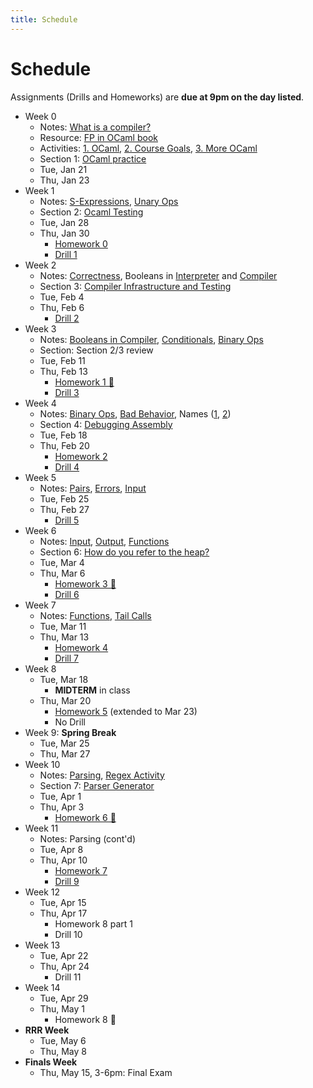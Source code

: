 ```yaml
---
title: Schedule
---
```


# Schedule

Assignments (Drills and Homeworks) are **due at 9pm on the day listed**.

- Week 0
	- Notes: [What is a compiler?](./notes/00-What-Is-A-Compiler.html)
	- Resource: [FP in OCaml book ](https://cs3110.github.io/textbook/cover.html) 
	- Activities: [1. OCaml](./activities/Activity-01.pdf), 
	  [2. Course Goals](./activities/Activity-02.pdf), 
	  [3. More OCaml](./activities/Activity-03.pdf)
	- Section 1: [OCaml practice](https://classroom.github.com/a/dCqtSt5e)
	- Tue, Jan 21
	- Thu, Jan 23
- Week 1
	- Notes: [S-Expressions](./notes/01-S-Expressions.html), [Unary Ops](./notes/02-Unary.html)
	- Section 2: [Ocaml Testing](https://classroom.github.com/a/KBvwYzUP)
	- Tue, Jan 28
	- Thu, Jan 30
		- [Homework 0](https://classroom.github.com/a/ciFgRAjw)
		- [Drill 1](https://bcourses.berkeley.edu/courses/1542169/quizzes/2494426)
- Week 2
	- Notes: [Correctness](./notes/03-Correctness.html), 
	  Booleans in [Interpreter](./notes/04-Booleans-1.html) and [Compiler](./notes/05-Booleans-2.html)
	- Section 3: [Compiler Infrastructure and Testing](https://classroom.github.com/a/5MelbZP0)
	- Tue, Feb 4
	- Thu, Feb 6
		- [Drill 2](https://bcourses.berkeley.edu/courses/1542169/quizzes/2494767)
- Week 3
	<!-- - binops,names -->
	- Notes: [Booleans in Compiler](./notes/05-Booleans-2.html), 
	         [Conditionals](./notes/06-Conditionals.html),
			 [Binary Ops](./notes/07-Binary_Operations.html)
	- Section: Section 2/3 review
	- Tue, Feb 11
	- Thu, Feb 13
		- [Homework 1 🚩](https://classroom.github.com/a/DuvsVGLE)
		- [Drill 3](https://bcourses.berkeley.edu/courses/1542169/quizzes/2495605)
- Week 4
	<!-- - pairs, errors -->
	- Notes: [Binary Ops](./notes/07-Binary_Operations.html),
	         [Bad Behavior](./notes/08-Reflections_On_Binary_Operations.html),
			 Names ([1](./notes/09-Naming_Expressions-1.html), [2](./notes/10-Naming_Expressions-2.html))
	- Section 4: [Debugging Assembly](https://classroom.github.com/a/pNqcwhUk)
	- Tue, Feb 18
	- Thu, Feb 20
		- [Homework 2](https://classroom.github.com/a/PhQYwsrQ)
		- [Drill 4](https://bcourses.berkeley.edu/courses/1542169/quizzes/2496045)
- Week 5
	- Notes: [Pairs](./notes/11-Pairs.html), 
	         [Errors](./notes/12-Handling-Errors.html),
			 [Input](./notes/13-Interacting-With-Environment.html)
	<!-- - io -->
	- Tue, Feb 25
	- Thu, Feb 27
		- [Drill 5](https://bcourses.berkeley.edu/courses/1542169/quizzes/2496313)
- Week 6
	<!-- - functions -->
	- Notes: [Input](./notes/13-Interacting-With-Environment.html),
	         [Output](./notes/14-Output.html),
			 [Functions](./notes/15-Functions.html)
	- Section 6: [How do you refer to the heap?](https://classroom.github.com/a/-Fs3_kEW)
	- Tue, Mar 4
	- Thu, Mar 6
		- [Homework 3 🚩](https://classroom.github.com/a/UaqLfXT9)
		- [Drill 6](https://bcourses.berkeley.edu/courses/1542169/quizzes/2496597)
- Week 7
	<!-- - tco, parsing -->
	- Notes: [Functions](./notes/15-Functions.html),
	         [Tail Calls](./notes/16-Tail-Call.html)
	- Tue, Mar 11
	- Thu, Mar 13
		- [Homework 4](https://classroom.github.com/a/EFulzFxJ)
		- [Drill 7](https://bcourses.berkeley.edu/courses/1542169/quizzes/2496951)
- Week 8
	- Tue, Mar 18
		- **MIDTERM** in class
	- Thu, Mar 20
		- [Homework 5](https://classroom.github.com/a/SMlyqQxJ) (extended to Mar 23)
		- No Drill
- Week 9: **Spring Break**
	- Tue, Mar 25
	- Thu, Mar 27
- Week 10
	<!-- - parsing / function pointers  -->
	- Notes: [Parsing](./notes/17-Parsing-1.html),
	         [Regex Activity](./activities/regularExpressionsActivity.txt)
	- Section 7: [Parser Generator](https://classroom.github.com/a/KXZWCv49)
	- Tue, Apr 1
	- Thu, Apr 3
		- [Homework 6 🚩](https://classroom.github.com/a/TQhNSGFx)
- Week 11
	<!-- - lambdas -->
	- Notes: Parsing (cont'd)
	- Tue, Apr 8
	- Thu, Apr 10
		- [Homework 7](https://classroom.github.com/a/M41S0BF4)
		- [Drill 9](https://bcourses.berkeley.edu/courses/1542169/quizzes/2498534)
- Week 12
	<!-- - opts -->
	- Tue, Apr 15
	- Thu, Apr 17
		- Homework 8 part 1
		- Drill 10
- Week 13
	<!-- - gc -->
	- Tue, Apr 22
	- Thu, Apr 24
		- Drill 11
- Week 14
	<!-- - types, trusting trust -->
	- Tue, Apr 29
	- Thu, May 1
		- Homework 8 🚩
- **RRR Week**
	- Tue, May 6
	- Thu, May 8
- **Finals Week**
    - Thu, May 15, 3-6pm: Final Exam
